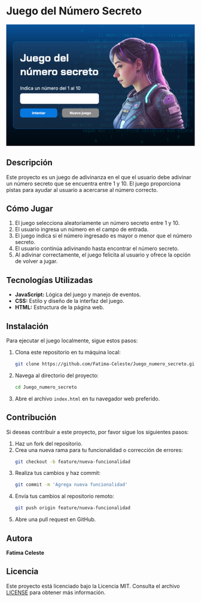 # Juego del Número Secreto

![Portada del Juego](numeroSecreto.png)

## Descripción

Este proyecto es un juego de adivinanza en el que el usuario debe adivinar un número secreto que se encuentra entre 1 y 10. El juego proporciona pistas para ayudar al usuario a acercarse al número correcto.

## Cómo Jugar

1. El juego selecciona aleatoriamente un número secreto entre 1 y 10.
2. El usuario ingresa un número en el campo de entrada.
3. El juego indica si el número ingresado es mayor o menor que el número secreto.
4. El usuario continúa adivinando hasta encontrar el número secreto.
5. Al adivinar correctamente, el juego felicita al usuario y ofrece la opción de volver a jugar.

## Tecnologías Utilizadas

- **JavaScript:** Lógica del juego y manejo de eventos.
- **CSS:** Estilo y diseño de la interfaz del juego.
- **HTML:** Estructura de la página web.

## Instalación

Para ejecutar el juego localmente, sigue estos pasos:

1. Clona este repositorio en tu máquina local:
    ```sh
    git clone https://github.com/Fatima-Celeste/Juego_numero_secreto.git
    ```
2. Navega al directorio del proyecto:
    ```sh
    cd Juego_numero_secreto
    ```
3. Abre el archivo `index.html` en tu navegador web preferido.

## Contribución

Si deseas contribuir a este proyecto, por favor sigue los siguientes pasos:

1. Haz un fork del repositorio.
2. Crea una nueva rama para tu funcionalidad o corrección de errores:
    ```sh
    git checkout -b feature/nueva-funcionalidad
    ```
3. Realiza tus cambios y haz commit:
    ```sh
    git commit -m 'Agrega nueva funcionalidad'
    ```
4. Envía tus cambios al repositorio remoto:
    ```sh
    git push origin feature/nueva-funcionalidad
    ```
5. Abre una pull request en GitHub.

## Autora

**Fatima Celeste**

## Licencia

Este proyecto está licenciado bajo la Licencia MIT. Consulta el archivo [LICENSE](LICENSE) para obtener más información.
